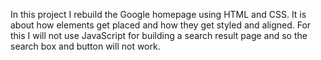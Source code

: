 In this project I rebuild the Google homepage using HTML and CSS. 
It is about how elements get placed and how they get styled and aligned. 
For this I will not use JavaScript for building a search result page and so the search box and button will not work.